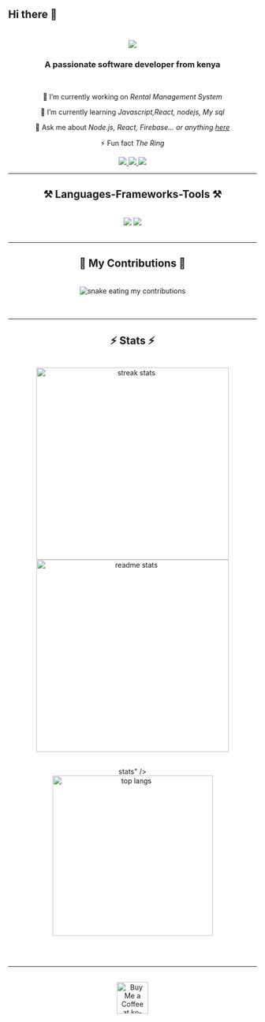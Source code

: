 ## Hi there 👋

<!--
**QueenMary100/QueenMary100** is a ✨ _special_ ✨ repository because its `README.md` (this file) appears on your GitHub profile.
-->
<h1 align="center">
    <img src="https://readme-typing-svg.herokuapp.com/?font=Righteous&size=35&center=true&vCenter=true&width=500&height=70&duration=4000&lines=Hi+There!+👋;+I'm+MARY+SYOKAU+MBITHE!;" />
</h1>
</h1>

<h3 align="center">A passionate software developer from kenya</h3>

<br/>

<div align="center">
 
 🔭 I’m currently working on *Rental Management System*
 
 🌱 I’m currently learning *Javascript,React, nodejs, My sql*

💬 Ask me about *Node.js, React, Firebase... or anything [here](https://github.com/QueenMary100)*

⚡ Fun fact *The Ring*

 </div>
 
<div align="center"> 
  <a href="mailto:marysyokau@gmail.com">
    <img src="https://img.shields.io/badge/Gmail-333333?style=for-the-badge&logo=gmail&logoColor=yellow" />
  </a>
  <a href="https://linkedin.com/in/mary-m-syokau" target="_blank">
    <img src="https://img.shields.io/badge/LinkedIn-0077B5?style=for-the-badge&logo=linkedin&logoColor=white" target="_blank" />
  </a>
  <a href="https://QueenMary100.github.io" target="_blank">
     <img src="https://img.shields.io/badge/Portfolio-FF5722?style=for-the-badge&logo=todoist&logoColor=white" target="_blank" /> <!-- sqlite, safari, google-chrome are other good icon options -->
  </a>
</div>

 <hr/>
 
<h2 align="center">⚒ Languages-Frameworks-Tools ⚒</h2>
<br/>
<div align="center">
    <img src="https://skillicons.dev/icons?i=react,bootstrap,html,css,vscode,github,figma,tailwind,git,r,spring,kotlin" />
    <img src="https://skillicons.dev/icons?i=nodejs,python,javascript,firebase,c,java,nextjs,mysql" /><br>
</div>

<br/>
<hr/>
<div align="center">
  <h2>🐍 My Contributions 🐍</h2>
  <br>
  <img alt="snake eating my contributions" src="https://raw.githubusercontent.com/QueenMary100/QueenMary100/output/github-contribution-grid-snake.svg" />  
  <br/><br/><br/>
</div>

<hr/>

<h2 align="center">⚡ Stats ⚡</h2>
<br>
<div align=center>
 <img width=390 src="https://github-readme-streak-stats.herokuapp.com/?user=QueenMary100&count_private=true&theme=react&border_radius=10" alt="streak stats"/>
<img width=390 src="https://github-readme-stats.vercel.app/api?username=QueenMary100&count_private=true&show_icons=true&theme=react&rank_icon=github&border_radius=10" alt="readme stats" />

  <br/>stats" />
  <br/>
  <img width=325 align="center" src="https://github-readme-stats-salesp07.vercel.app/api/top-langs/?username=QueenMary100&hide=HTML&langs_count=8&layout=compact&theme=react&border_radius=10&size_weight=0.5&count_weight=0.5&exclude_repo=github-readme-stats" alt="top langs" />
</div>

<br/><br/>

<hr/>

<br/>

<div align="center">
<a href='https://ko-fi.com/V7V4RAK9C' target='_blank'><img height='64' style='border:0px;height:64px;' src='https://storage.ko-fi.com/cdn/kofi1.png?v=3' border='0' alt='Buy Me a Coffee at ko-fi.com' /></a>
</div>

<br/>

